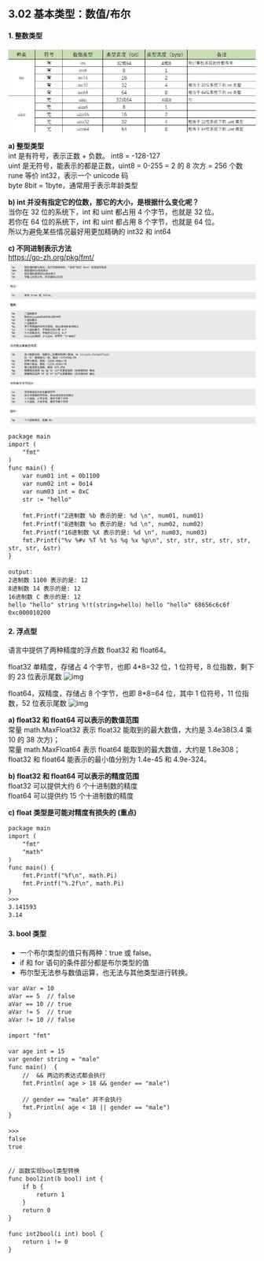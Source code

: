 ## 3.02 基本类型：数值/布尔

#### 1. 整数类型

![](../_static/02_01_numtype.png)

**a) 整型类型**  
int 是有符号，表示正数 + 负数。 int8 = -128-127  
uint 是无符号，能表示的都是正数，uint8 = 0-255 = 2 的 8 次方 = 256 个数  
rune 等价 int32，表示一个 unicode 码  
byte 8bit = 1byte，通常用于表示年龄类型

**b) int 并没有指定它的位数，那它的大小，是根据什么变化呢？**  
当你在 32 位的系统下，int 和 uint 都占用 4 个字节，也就是 32 位。  
若你在 64 位的系统下，int 和 uint 都占用 8 个字节，也就是 64 位。  
所以为避免某些情况最好用更加精确的 int32 和 int64

**c) 不同进制表示方法**  
<https://go-zh.org/pkg/fmt/>
![](../_static/01_03_01-1.png)

```
package main
import (
    "fmt"
)
func main() {
    var num01 int = 0b1100
    var num02 int = 0o14
    var num03 int = 0xC
	str := "hello"

    fmt.Printf("2进制数 %b 表示的是: %d \n", num01, num01)
    fmt.Printf("8进制数 %o 表示的是: %d \n", num02, num02)
    fmt.Printf("16进制数 %X 表示的是: %d \n", num03, num03)
    fmt.Printf("%v %#v %T %t %s %q %x %p\n", str, str, str, str, str, str, str, &str)
}

output:
2进制数 1100 表示的是: 12
8进制数 14 表示的是: 12
16进制数 C 表示的是: 12
hello "hello" string %!t(string=hello) hello "hello" 68656c6c6f 0xc000010200
```

#### 2. 浮点型

语言中提供了两种精度的浮点数 float32 和 float64。

float32 单精度，存储占 4 个字节，也即 4\*8=32 位，1 位符号，8 位指数，剩下的 23 位表示尾数
![img](https://pic4.zhimg.com/80/v2-749cc641eb4d5dafd085e8c23f8826aa_hd.jpg)

float64，双精度，存储占 8 个字节，也即 8\*8=64 位，其中 1 位符号，11 位指数，52 位表示尾数
![img](https://pic2.zhimg.com/80/v2-48240f0e1e0dd33ec89100cbe2d30707_hd.jpg)

**a) float32 和 float64 可以表示的数值范围**  
常量 math.MaxFloat32 表示 float32 能取到的最大数值，大约是 3.4e38(3.4 乘 10 的 38 次方)；  
常量 math.MaxFloat64 表示 float64 能取到的最大数值，大约是 1.8e308；  
float32 和 float64 能表示的最小值分别为 1.4e-45 和 4.9e-324。

**b) float32 和 float64 可以表示的精度范围**  
float32 可以提供大约 6 个十进制数的精度  
float64 可以提供约 15 个十进制数的精度

**c) float 类型是可能对精度有损失的 (重点)**

```
package main
import (
    "fmt"
    "math"
)
func main() {
    fmt.Printf("%f\n", math.Pi)
    fmt.Printf("%.2f\n", math.Pi)
}
>>>
3.141593
3.14
```

#### 3. bool 类型

- 一个布尔类型的值只有两种：true 或 false。
- if 和 for 语句的条件部分都是布尔类型的值
- 布尔型无法参与数值运算，也无法与其他类型进行转换。

```
var aVar = 10
aVar == 5  // false
aVar == 10 // true
aVar != 5  // true
aVar != 10 // false

import "fmt"

var age int = 15
var gender string = "male"
func main()  {
    //  && 两边的表达式都会执行
    fmt.Println( age > 18 && gender == "male")

    // gender == "male" 并不会执行
    fmt.Println( age < 18 || gender == "male")
}

>>>
false
true


// 函数实现bool类型转换
func bool2int(b bool) int {
    if b {
        return 1
    }
    return 0
}

func int2bool(i int) bool {
    return i != 0
}

```
